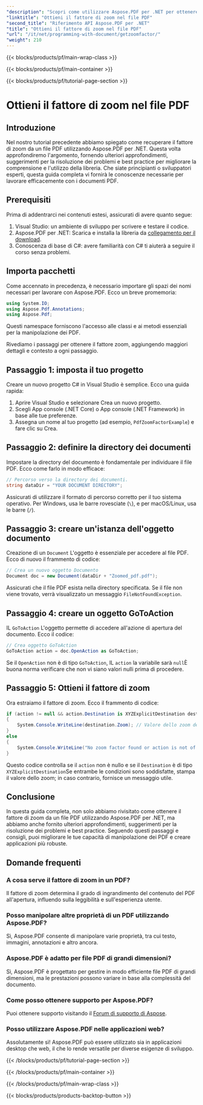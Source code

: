 ```yaml
---
"description": "Scopri come utilizzare Aspose.PDF per .NET per ottenere il fattore di zoom nei file PDF con questa guida dettagliata."
"linktitle": "Ottieni il fattore di zoom nel file PDF"
"second_title": "Riferimento API Aspose.PDF per .NET"
"title": "Ottieni il fattore di zoom nel file PDF"
"url": "/it/net/programming-with-document/getzoomfactor/"
"weight": 210
---
```


{{< blocks/products/pf/main-wrap-class >}}

{{< blocks/products/pf/main-container >}}

{{< blocks/products/pf/tutorial-page-section >}}

# Ottieni il fattore di zoom nel file PDF

## Introduzione

Nel nostro tutorial precedente abbiamo spiegato come recuperare il fattore di zoom da un file PDF utilizzando Aspose.PDF per .NET. Questa volta approfondiremo l'argomento, fornendo ulteriori approfondimenti, suggerimenti per la risoluzione dei problemi e best practice per migliorare la comprensione e l'utilizzo della libreria. Che siate principianti o sviluppatori esperti, questa guida completa vi fornirà le conoscenze necessarie per lavorare efficacemente con i documenti PDF.

## Prerequisiti

Prima di addentrarci nei contenuti estesi, assicurati di avere quanto segue:

1. Visual Studio: un ambiente di sviluppo per scrivere e testare il codice.
2. Aspose.PDF per .NET: Scarica e installa la libreria da [collegamento per il download](https://releases.aspose.com/pdf/net/).
3. Conoscenza di base di C#: avere familiarità con C# ti aiuterà a seguire il corso senza problemi.

## Importa pacchetti

Come accennato in precedenza, è necessario importare gli spazi dei nomi necessari per lavorare con Aspose.PDF. Ecco un breve promemoria:

```csharp
using System.IO;
using Aspose.Pdf.Annotations;
using Aspose.Pdf;
```

Questi namespace forniscono l'accesso alle classi e ai metodi essenziali per la manipolazione dei PDF.

Rivediamo i passaggi per ottenere il fattore zoom, aggiungendo maggiori dettagli e contesto a ogni passaggio.

## Passaggio 1: imposta il tuo progetto

Creare un nuovo progetto C# in Visual Studio è semplice. Ecco una guida rapida:

1. Aprire Visual Studio e selezionare Crea un nuovo progetto.
2. Scegli App console (.NET Core) o App console (.NET Framework) in base alle tue preferenze.
3. Assegna un nome al tuo progetto (ad esempio, `PdfZoomFactorExample`) e fare clic su Crea.

## Passaggio 2: definire la directory dei documenti

Impostare la directory del documento è fondamentale per individuare il file PDF. Ecco come farlo in modo efficace:

```csharp
// Percorso verso la directory dei documenti.
string dataDir = "YOUR DOCUMENT DIRECTORY";
```

Assicurati di utilizzare il formato di percorso corretto per il tuo sistema operativo. Per Windows, usa le barre rovesciate (`\`), e per macOS/Linux, usa le barre (`/`).

## Passaggio 3: creare un'istanza dell'oggetto documento

Creazione di un `Document` L'oggetto è essenziale per accedere al file PDF. Ecco di nuovo il frammento di codice:

```csharp
// Crea un nuovo oggetto Documento
Document doc = new Document(dataDir + "Zoomed_pdf.pdf");
```

Assicurati che il file PDF esista nella directory specificata. Se il file non viene trovato, verrà visualizzato un messaggio `FileNotFoundException`.

## Passaggio 4: creare un oggetto GoToAction

IL `GoToAction` L'oggetto permette di accedere all'azione di apertura del documento. Ecco il codice:

```csharp
// Crea oggetto GoToAction
GoToAction action = doc.OpenAction as GoToAction;
```

Se il `OpenAction` non è di tipo `GoToAction`, IL `action` la variabile sarà `null`È buona norma verificare che non vi siano valori nulli prima di procedere.

## Passaggio 5: Ottieni il fattore di zoom

Ora estraiamo il fattore di zoom. Ecco il frammento di codice:

```csharp
if (action != null && action.Destination is XYZExplicitDestination destination)
{
    System.Console.WriteLine(destination.Zoom); // Valore dello zoom del documento;
}
else
{
    System.Console.WriteLine("No zoom factor found or action is not of type GoToAction.");
}
```

Questo codice controlla se il `action` non è nullo e se il `Destination` è di tipo `XYZExplicitDestination`Se entrambe le condizioni sono soddisfatte, stampa il valore dello zoom; in caso contrario, fornisce un messaggio utile.

## Conclusione

In questa guida completa, non solo abbiamo rivisitato come ottenere il fattore di zoom da un file PDF utilizzando Aspose.PDF per .NET, ma abbiamo anche fornito ulteriori approfondimenti, suggerimenti per la risoluzione dei problemi e best practice. Seguendo questi passaggi e consigli, puoi migliorare le tue capacità di manipolazione dei PDF e creare applicazioni più robuste.

## Domande frequenti

### A cosa serve il fattore di zoom in un PDF?
Il fattore di zoom determina il grado di ingrandimento del contenuto del PDF all'apertura, influendo sulla leggibilità e sull'esperienza utente.

### Posso manipolare altre proprietà di un PDF utilizzando Aspose.PDF?
Sì, Aspose.PDF consente di manipolare varie proprietà, tra cui testo, immagini, annotazioni e altro ancora.

### Aspose.PDF è adatto per file PDF di grandi dimensioni?
Sì, Aspose.PDF è progettato per gestire in modo efficiente file PDF di grandi dimensioni, ma le prestazioni possono variare in base alla complessità del documento.

### Come posso ottenere supporto per Aspose.PDF?
Puoi ottenere supporto visitando il [Forum di supporto di Aspose](https://forum.aspose.com/c/pdf/10).

### Posso utilizzare Aspose.PDF nelle applicazioni web?
Assolutamente sì! Aspose.PDF può essere utilizzato sia in applicazioni desktop che web, il che lo rende versatile per diverse esigenze di sviluppo.

{{< /blocks/products/pf/tutorial-page-section >}}

{{< /blocks/products/pf/main-container >}}

{{< /blocks/products/pf/main-wrap-class >}}

{{< blocks/products/products-backtop-button >}}